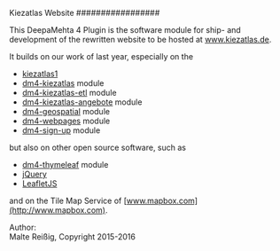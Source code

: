 
Kiezatlas Website
#################

This DeepaMehta 4 Plugin is the software module for ship- and development of the rewritten website to be hosted at www.kiezatlas.de. 

It builds on our work of last year, especially on the 

 * [kiezatlas1](http://github.com/mukil/kiezatlas1)
 * [dm4-kiezatlas](http://github.com/mukil/dm4-kiezatlas) module
 * [dm4-kiezatlas-etl](http://github.com/mukil/dm4-kiezatlas-etl) module
 * [dm4-kiezatlas-angebote](http://github.com/mukil/dm4-kiezatlas-angebote) module
 * [dm4-geospatial](http://github.com/mukil/dm4-geospatial) module
 * [dm4-webpages](http://github.com/mukil/dm4-webpages) module
 * [dm4-sign-up](http://github.com/mukil/dm4-sign-up) module

but also on other open source software, such as

 * [dm4-thymeleaf](http://github.com/jri/dm4-thymeleaf) module
 * [jQuery](http://www.jquery.com)
 * [LeafletJS](http://www.leafletjs.com)

and on the Tile Map Service of [www.mapbox.com](http://www.mapbox.com).

Author:<br/>
Malte Reißig, Copyright 2015-2016
